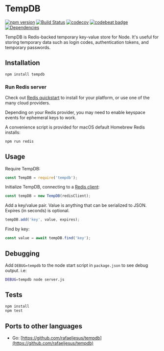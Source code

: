# TempDB

[![npm version](https://badge.fury.io/js/tempdb.svg)](https://badge.fury.io/js/tempdb)
[![Build Status](https://travis-ci.org/shanev/tempdb.svg?branch=master)](https://travis-ci.org/shanev/tempdb)
[![codecov](https://codecov.io/gh/shanev/tempdb/branch/master/graph/badge.svg)](https://codecov.io/gh/shanev/tempdb)
[![codebeat badge](https://codebeat.co/badges/c614ab13-0067-4bec-b4af-7683d01d0434)](https://codebeat.co/projects/github-com-shanev-tempdb-master)
[![Dependencies](https://david-dm.org/shanev/tempdb.svg)](https://david-dm.org/shanev/tempdb)

TempDB is Redis-backed temporary key-value store for Node. It's useful for storing temporary data such as login codes, authentication tokens, and temporary passwords.

## Installation

```sh
npm install tempdb
```

### Run Redis server

Check out [Redis quickstart](https://redis.io/topics/quickstart) to install for your platform, or use one of the many cloud providers.

Depending on your Redis provider, you may need to enable keyspace events for ephemeral keys to work.

A convenience script is provided for macOS default Homebrew Redis installs:

```sh
npm run redis
```

## Usage

Require TempDB:
```js
const TempDB = require('tempdb');
```

Initialize TempDB, connecting to a [Redis client](https://github.com/NodeRedis/node_redis):
```js
const tempDB = new TempDB(redisClient);
```

Add a key/value pair. Value is anything that can be serialized to JSON. Expires (in seconds) is optional.
```js
tempDB.add('key', value, expires);
```

Find by key:
```js
const value = await tempDB.find('key');
```

## Debugging

Add `DEBUG=tempdb` to the node start script in `package.json` to see debug output. i.e:
```sh
DEBUG=tempdb node server.js
```

## Tests

```sh
npm install
npm test
```

## Ports to other languages

* Go: [https://github.com/rafaeljesus/tempdb](https://github.com/rafaeljesus/tempdb)
